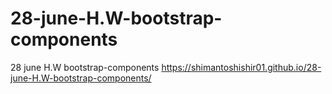 # 28-june-H.W-bootstrap-components
28 june H.W bootstrap-components
 https://shimantoshishir01.github.io/28-june-H.W-bootstrap-components/
